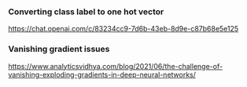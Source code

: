 ### Converting class label to one hot vector
https://chat.openai.com/c/83234cc9-7d6b-43eb-8d9e-c87b68e5e125

### Vanishing gradient issues
https://www.analyticsvidhya.com/blog/2021/06/the-challenge-of-vanishing-exploding-gradients-in-deep-neural-networks/
